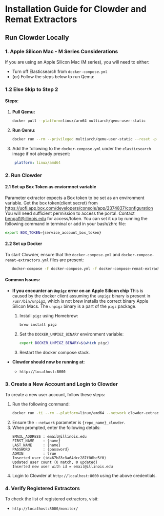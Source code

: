 # Installation Guide for Clowder and Remat Extractors

## Run Clowder Locally

### 1. Apple Silicon Mac - M Series Considerations
If you are using an Apple Silicon Mac (M series), you will need to either:
- Turn off Elasticsearch from `docker-compose.yml`
- (or) Follow the steps below to run Qemu:

### 1.2 Else Skip to Step 2

#### Steps:
1. **Pull Qemu:**
   ```sh
   docker pull --platform=linux/arm64 multiarch/qemu-user-static
   ```
2. **Run Qemu:**
   ```sh
   docker run --rm --privileged multiarch/qemu-user-static --reset -p yes
   ```
3. Add the following to the `docker-compose.yml` under the `elasticsearch` image if not already present:
   ```yaml
    platform: linux/amd64
   ```

### 2. Run Clowder
#### 2.1 Set up Box Token as enviormnet variable
Parameter extractor expects a Box token to be set as an environment variable. Get the box token(client secret) from https://uofi.app.box.com/developers/console/app/2374837/configuration
You will need sufficient permission to access the portal. Contact[ bengal1@illinois.edu]() for access/token.
You can set it up by running the following command in terminal or add in your bash/zhrc file:
```sh
export BOX_TOKEN={service_account_box_token}
```
#### 2.2 Set up Docker
To start Clowder, ensure that the `docker-compose.yml` and `docker-compose-remat-extractors.yml` files are present:

```sh
   docker-compose -f docker-compose.yml -f docker-compose-remat-extractors.yml up -d
```

#### Common Issues:
- **If you encounter an `Unpigz` error on an Apple Silicon chip**
This is caused by the docker client assuming the `unpigz` binary is present in `/usr/bin/unpigz`, which is not brew
installs the correct binary Apple Silicon Macs. The `unpigz` binary is a part of the `pigz` package.
  1. Install `pigz` using Homebrew:
     ```sh
     brew install pigz
     ```
  2. Set the `DOCKER_UNPIGZ_BINARY` environment variable:
     ```sh
     export DOCKER_UNPIGZ_BINARY=$(which pigz)
     ```
  3. Restart the docker compose stack.

- **Clowder should now be running at:**
  - `http://localhost:8000`

### 3. Create a New Account and Login to Clowder

To create a new user account, follow these steps:

1. Run the following command:
   ```sh
   docker run -ti --rm --platform=linux/amd64 --network clowder-extractors_clowder clowder/mongo-init
   ```
2. Ensure the `--network` parameter is `{repo_name}_clowder`.
3. When prompted, enter the following details:
   ```plaintext
   EMAIL_ADDRESS : email@illinois.edu
   FIRST_NAME    : {name}
   LAST_NAME     : {name}
   PASSWORD      : {password}
   ADMIN         : true
   Inserted user (id=67b83c8a64dcc287f06be5f0)
   Updated user count (0 match, 0 updated)
   Inserted new user with id = email@illinois.edu
   ```
4. Login to Clowder at `http://localhost:8000` using the above credentials.

### 4. Verify Registered Extractors
To check the list of registered extractors, visit:
- `http://localhost:8000/monitor/`
